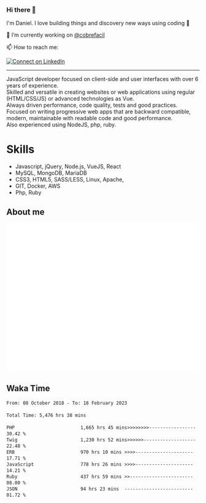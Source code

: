 ### Hi there 👋

I'm Daniel. I love building things and discovery new ways using coding :raised_hands: 

🔭 I’m currently working on [@cobrefacil](https://www.cobrefacil.com.br/)

📫 How to reach me:

[![Connect on LinkedIn](https://img.shields.io/badge/--linkedin?label=LinkedIn&logo=LinkedIn&style=social)](https://www.linkedin.com/in/daniel-cerverizzo/)

---

JavaScript developer focused on client-side and user interfaces with over 6 years of experience.  
Skilled and versatile in creating websites or web applications using regular (HTML/CSS/JS) or advanced technologies as Vue.  
Always driven performance, code quality, tests and good practices.  
 Focused on writing progressive web apps that are backward compatible, modern, maintainable with readable code and good performance.  
Also experienced using NodeJS, php, ruby. 


# Skills

 - Javascript, jQuery, Node.js, VueJS, React
 - MySQL, MongoDB, MariaDB    
 - CSS3, HTML5, SASS/LESS,  Linux, Apache,
 - GIT, Docker, AWS
 - Php, Ruby

## About me

![Metrics](/github-metrics.svg)

## Waka Time

<!--START_SECTION:waka-->

```text
From: 08 October 2018 - To: 18 February 2023

Total Time: 5,476 hrs 38 mins

PHP                        1,665 hrs 45 mins>>>>>>>>-----------------   30.42 %
Twig                       1,230 hrs 52 mins>>>>>>-------------------   22.48 %
ERB                        970 hrs 10 mins >>>>---------------------   17.71 %
JavaScript                 778 hrs 26 mins >>>>---------------------   14.21 %
Ruby                       437 hrs 59 mins >>-----------------------   08.00 %
JSON                       94 hrs 23 mins  -------------------------   01.72 %
```

<!--END_SECTION:waka-->

